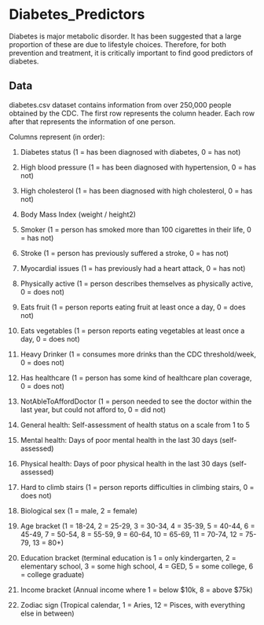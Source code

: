 # Diabetes_Predictors

Diabetes is major metabolic disorder. It has been suggested that a large proportion of these are due to lifestyle choices. Therefore, for both prevention and treatment, it is critically important to find good predictors of diabetes.

## Data

diabetes.csv dataset contains information from over 250,000 people obtained by the CDC. The first row represents the column header.
Each row after that represents the information of one person.

Columns represent (in order):

1) Diabetes status (1 = has been diagnosed with diabetes, 0 = has not)

2) High blood pressure (1 = has been diagnosed with hypertension, 0 = has not)

3) High cholesterol (1 = has been diagnosed with high cholesterol, 0 = has not)

4) Body Mass Index (weight / height2)

5) Smoker (1 = person has smoked more than 100 cigarettes in their life, 0 = has not)

6) Stroke (1 = person has previously suffered a stroke, 0 = has not)

7) Myocardial issues (1 = has previously had a heart attack, 0 = has not)

8) Physically active (1 = person describes themselves as physically active, 0 = does not)

9) Eats fruit (1 = person reports eating fruit at least once a day, 0 = does not)

10) Eats vegetables (1 = person reports eating vegetables at least once a day, 0 = does not)

11) Heavy Drinker (1 = consumes more drinks than the CDC threshold/week, 0 = does not)

12) Has healthcare (1 = person has some kind of healthcare plan coverage, 0 = does not)

13) NotAbleToAffordDoctor (1 = person needed to see the doctor within the last year, but could not afford to, 0 = did not)

14) General health: Self-assessment of health status on a scale from 1 to 5

15) Mental health: Days of poor mental health in the last 30 days (self-assessed)

16) Physical health: Days of poor physical health in the last 30 days (self-assessed)

17) Hard to climb stairs (1 = person reports difficulties in climbing stairs, 0 = does not)

18) Biological sex (1 = male, 2 = female)

19) Age bracket (1 = 18-24, 2 = 25-29, 3 = 30-34, 4 = 35-39, 5 = 40-44, 6 = 45-49, 7 = 50-54, 8 = 55-59, 9 = 60-64, 10 = 65-69, 11 = 70-74, 12 = 75-79, 13 = 80+)

20) Education bracket (terminal education is 1 = only kindergarten, 2 = elementary school, 3 = some high school, 4 = GED, 5 = some college, 6 = college graduate)
 
21) Income bracket (Annual income where 1 = below $10k, 8 = above $75k)

22) Zodiac sign (Tropical calendar, 1 = Aries, 12 = Pisces, with everything else in between)
